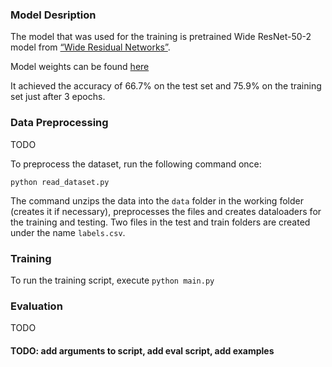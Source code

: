 ### Model Desription

The model that was used for the training is pretrained Wide ResNet-50-2 model from [“Wide Residual Networks”](https://arxiv.org/pdf/1605.07146.pdf).

Model weights can be found [here](https://drive.google.com/file/d/1Ln6hVyvePq1OeWYgVyTOdaY63FU5HOFh/view?usp=sharing)

It achieved the accuracy of 66.7% on the test set and 75.9% on the training set just after 3 epochs. 


### Data Preprocessing

TODO

To preprocess the dataset, run the following command once:

```
python read_dataset.py 
```

The command unzips the data into the ```data``` folder in the working folder (creates it if necessary), preprocesses the files and creates dataloaders for the training and testing.
Two files in the test and train folders are created under the name ```labels.csv```.

### Training

To run the training script, execute ```python main.py```

### Evaluation 

TODO



#### TODO: add arguments to script, add eval script, add examples 

